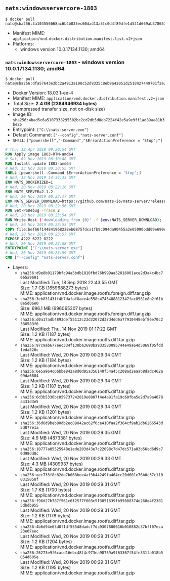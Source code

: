 ## `nats:windowsservercore-1803`

```console
$ docker pull nats@sha256:3a104556668ac6b4b835ec60dad13a5fc0d4f89dfe1d521d669ab378657e6915
```

-	Manifest MIME: `application/vnd.docker.distribution.manifest.list.v2+json`
-	Platforms:
	-	windows version 10.0.17134.1130; amd64

### `nats:windowsservercore-1803` - windows version 10.0.17134.1130; amd64

```console
$ docker pull nats@sha256:dfa57643e3bc2a4913a190c52d9335c8eb9a42051d2518427449701f2e298d50
```

-	Docker Version: 18.03.1-ee-4
-	Manifest MIME: `application/vnd.docker.distribution.manifest.v2+json`
-	Total Size: **2.4 GB (2364946934 bytes)**  
	(compressed transfer size, not on-disk size)
-	Image ID: `sha256:4bad5c6a5107338295502bc2cd2db5d8eb7224f42e5a9e9ff1ad89aa81b3be25`
-	Entrypoint: `["C:\\nats-server.exe"]`
-	Default Command: `["--config","nats-server.conf"]`
-	`SHELL`: `["powershell","-Command","$ErrorActionPreference = 'Stop';"]`

```dockerfile
# Thu, 12 Apr 2018 09:20:54 GMT
RUN Apply image 1803-RTM-amd64
# Sat, 09 Nov 2019 08:10:48 GMT
RUN Install update 1803-amd64
# Wed, 13 Nov 2019 00:30:55 GMT
SHELL [powershell -Command $ErrorActionPreference = 'Stop';]
# Wed, 13 Nov 2019 14:34:33 GMT
ENV NATS_DOCKERIZED=1
# Wed, 20 Nov 2019 00:22:16 GMT
ENV NATS_SERVER=2.1.2
# Wed, 20 Nov 2019 00:22:17 GMT
ENV NATS_SERVER_DOWNLOAD=https://github.com/nats-io/nats-server/releases/download/v2.1.2/nats-server-v2.1.2-windows-amd64.zip
# Wed, 20 Nov 2019 00:22:56 GMT
RUN Set-PSDebug -Trace 2
# Wed, 20 Nov 2019 00:23:54 GMT
RUN Write-Host ('downloading from {0}' -f $env:NATS_SERVER_DOWNLOAD); 	[Net.ServicePointManager]::SecurityProtocol = [Net.SecurityProtocolType]::Tls12; 	Invoke-WebRequest -Uri $env:NATS_SERVER_DOWNLOAD -OutFile nats.zip; 		Write-Host 'extracting nats.zip'; 	Expand-Archive -Path 'nats.zip' -DestinationPath .; 		Write-Host 'copying binary'; 	Copy-Item nats-server-v*/nats-server.exe -Destination C:\\nats-server.exe; 		Write-Host 'cleaning up'; 	Remove-Item -Force nats.zip; 	Remove-Item -Recurse -Force nats-server-v*
# Wed, 20 Nov 2019 00:23:55 GMT
COPY file:bef66f144841968228eb6875fdca1fb9c094da90455a3e05090bdd09e690e7ea in C:\nats-server.conf 
# Wed, 20 Nov 2019 00:23:57 GMT
EXPOSE 4222 6222 8222
# Wed, 20 Nov 2019 00:23:58 GMT
ENTRYPOINT ["C:\\nats-server.exe"]
# Wed, 20 Nov 2019 00:23:59 GMT
CMD ["--config" "nats-server.conf"]
```

-	Layers:
	-	`sha256:d9e8b01179bfc94a5bdb1810fbd76b999aa52016001ace2d3a4c4bc7065a9601`  
		Last Modified: Tue, 18 Sep 2018 22:43:55 GMT  
		Size: 1.7 GB (1659688273 bytes)  
		MIME: application/vnd.docker.image.rootfs.foreign.diff.tar.gzip
	-	`sha256:3eb83143ff4b7dafaf8aee4e558c4743488812347fac8581e8b2f61b8e5d06e0`  
		Size: 696.1 MB (696065307 bytes)  
		MIME: application/vnd.docker.image.rootfs.foreign.diff.tar.gzip
	-	`sha256:d0a17adb4893def55112c23d32072d37d4dd6a77910448ebf86e70c2380583f6`  
		Last Modified: Thu, 14 Nov 2019 01:17:22 GMT  
		Size: 1.2 KB (1187 bytes)  
		MIME: application/vnd.docker.image.rootfs.diff.tar.gzip
	-	`sha256:97c9ab677eec334f130ba3690ba933580095744e49a64d5069f05fdd1eda526c`  
		Last Modified: Wed, 20 Nov 2019 00:29:34 GMT  
		Size: 1.2 KB (1184 bytes)  
		MIME: application/vnd.docker.image.rootfs.diff.tar.gzip
	-	`sha256:6e5a964c6bbbe842a8d0d95a356140f54a45c208ad2eaab8dadc462a99da6804`  
		Last Modified: Wed, 20 Nov 2019 00:29:34 GMT  
		Size: 1.2 KB (1187 bytes)  
		MIME: application/vnd.docker.image.rootfs.diff.tar.gzip
	-	`sha256:6d3b5336bc059737242819e0807f4e4a91fa19c60fba5e2d7a9a4678a431d3e5`  
		Last Modified: Wed, 20 Nov 2019 00:29:34 GMT  
		Size: 1.2 KB (1201 bytes)  
		MIME: application/vnd.docker.image.rootfs.diff.tar.gzip
	-	`sha256:36d6d9beb80db2ec89842ac62f0ce410faa2f364cf9ab2db6266543d5d877e1a`  
		Last Modified: Wed, 20 Nov 2019 00:29:35 GMT  
		Size: 4.9 MB (4873381 bytes)  
		MIME: application/vnd.docker.image.rootfs.diff.tar.gzip
	-	`sha256:10777a05525948e1ede203d43e7c22098c7d47dc571a83b56cd6d9c70d98dd8c`  
		Last Modified: Wed, 20 Nov 2019 00:29:33 GMT  
		Size: 4.3 MB (4309937 bytes)  
		MIME: application/vnd.docker.image.rootfs.diff.tar.gzip
	-	`sha256:aec733f8c82de7b068bee4af3b44249fa464cc20d601e76b0c37c1100315058f`  
		Last Modified: Wed, 20 Nov 2019 00:29:31 GMT  
		Size: 1.7 KB (1700 bytes)  
		MIME: application/vnd.docker.image.rootfs.diff.tar.gzip
	-	`sha256:f96d27b787f561c6f25f7f603c5f3851639fb95088374e268e4f23815dbdb955`  
		Last Modified: Wed, 20 Nov 2019 00:29:31 GMT  
		Size: 1.2 KB (1178 bytes)  
		MIME: application/vnd.docker.image.rootfs.diff.tar.gzip
	-	`sha256:4b6d94e63d0f1df555d8dadcf7da9307800616b010882c37bff07eca23e07eec`  
		Last Modified: Wed, 20 Nov 2019 00:29:31 GMT  
		Size: 1.2 KB (1204 bytes)  
		MIME: application/vnd.docker.image.rootfs.diff.tar.gzip
	-	`sha256:26273e9f6cacd16ebc48f4c973ea98759a9f63367f54fe331fa018b5054d605e`  
		Last Modified: Wed, 20 Nov 2019 00:29:31 GMT  
		Size: 1.2 KB (1195 bytes)  
		MIME: application/vnd.docker.image.rootfs.diff.tar.gzip
